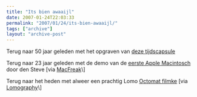 ```yaml
---
title: "Its bien awaaijl"
date: 2007-01-24T22:03:33
permalink: "2007/01/24/its-bien-awaaijl/"
tags: ["archive"]
layout: "archive-post"
---
```

Terug naar 50 jaar geleden met het opgraven van [deze tijdscapsule](http://www.neatorama.com/2007/01/24/buried-car-1957-plymouth-belvedere-buried-as-time-capsule-for-50-years/ "http://www.neatorama.com/2007/01/24/buried-car-1957-plymouth-belvedere-buried-as-time-capsule-for-50-years/")

Terug naar 23 jaar geleden met de demo van de [eerste Apple Macintosch](http://www.youtube.com/watch?v=G0FtgZNOD44&eurl= "http://www.youtube.com/watch?v=G0FtgZNOD44&eurl=") door den Steve \[via [MacFreak](http://www.macfreak.nl/readnews.php?newsitem=5326 "http://www.macfreak.nl/readnews.php?newsitem=5326")\]

Terug naar het heden met alweer een prachtig Lomo [Octomat filmke](http://www.youtube.com/watch?v=mv4rjZGCSFU&eurl= "http://www.youtube.com/watch?v=mv4rjZGCSFU&eurl=") \[via [Lomography](http://www.lomography.com/blog/?id=378&referer=rss "http://www.lomography.com/blog/?id=378&referer=rss")\]
